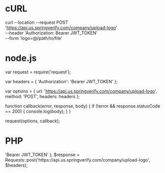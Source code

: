 # cURL

curl --location --request POST 'https://api.us.springverify.com/company/upload-logo' \
--header 'Authorization: Bearer JWT_TOKEN' \
--form 'logo=@/path/to/file'

# node.js

var request = require('request');

var headers = {
    'Authorization': 'Bearer JWT_TOKEN'
};

var options = {
    url: 'https://api.us.springverify.com/company/upload-logo',
    method: 'POST',
    headers: headers
};

function callback(error, response, body) {
    if (!error && response.statusCode == 200) {
        console.log(body);
    }
}

request(options, callback);

# PHP

<?php
include('vendor/rmccue/requests/library/Requests.php');
Requests::register_autoloader();
$headers = array(
    'Authorization' => 'Bearer JWT_TOKEN'
);
$response = Requests::post('https://api.us.springverify.com/company/upload-logo', $headers);
